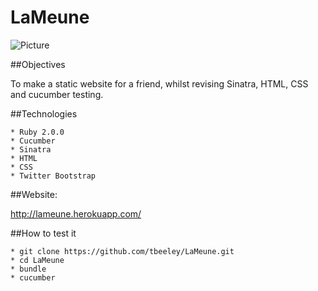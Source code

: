 LaMeune
=======

![Picture](./assets/screenshot.png)

##Objectives

To make a static website for a friend, whilst revising Sinatra, HTML, CSS and cucumber testing. 

##Technologies

    * Ruby 2.0.0
    * Cucumber
    * Sinatra
    * HTML
    * CSS
    * Twitter Bootstrap

##Website:

http://lameune.herokuapp.com/

##How to test it

	* git clone https://github.com/tbeeley/LaMeune.git
	* cd LaMeune 
	* bundle
	* cucumber 

